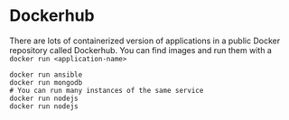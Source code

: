 # Dockerhub

There are lots of containerized version of applications in a public Docker repository called Dockerhub. You can find images and run them with a `docker run <application-name>`
```shell
docker run ansible
docker run mongodb
# You can run many instances of the same service
docker run nodejs
docker run nodejs
```